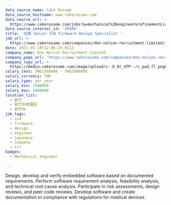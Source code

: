 ```yaml
---
data_source_name: Cake Resume
data_source_hostname: www.cakeresume.com
data_source_url: >-
  https://www.cakeresume.com/jobs?q=mechanical%20engineer&refinementList%5Blang_name%5D%5B0%5D=English&refinementList%5Bsalary_type%5D=per_year&range%5Bsalary_range%5D%5Bmin%5D=1000000&page=3
data_source_internal_id: '29304'
title: '日商 Senior SSD Firmware Design Specialist '
job_url: >-
  https://www.cakeresume.com/companies/don-nelson-recruitment-limited/jobs/nissho-senior-ssd-firmware-design-specialist
date: 2021-05-10T12:06:29.021Z
company_name: Don Nelson Recruitment Limited
company_page_url: 'https://www.cakeresume.com/companies/don-nelson-recruitment-limited'
company_logo_url: >-
  https://media.cakeresume.com/image/upload/s--D_8r_4TP--/c_pad,fl_png8,h_200,w_200/v1621228888/xmlk3gsiqqny8buumfu9.png
salary_text: TWD1500000 - TWD2000000
salary_currency: TWD
salary_type: per_year
salary_min: 1500000
salary_max: 2000000
location_list:
  - 新竹
  - 新竹科學園區
  - 新竹市
job_tags:
  - ssd
  - firmware
  - design
  - engineer
  - japanese
  - company
  - C++
badges:
  - Mechanical engineer

---
```


Design, develop and verify embedded software based on documented requirements. Perform software requirement analysis, feasibility analysis, and technical root cause analysis. Participate in risk assessments, design reviews, and peer code reviews. Develop software and create documentation in compliance with regulations for medical devices.